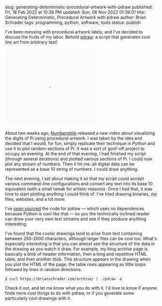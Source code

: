 slug: generating-deterministic-procedural-artwork-with-pdraw
published: Fri, 18 Feb 2022 at 10:36 PM
updated: Sun, 06 Nov 2022 01:39:01 
title: Generating Deterministic, Procedural Artwork with pdraw
author: Brian Schrader
tags: programming, python, software, tools
status: publish

I've been messing with procedural artwork lately, and I've decided to discuss the fruits of my labor. Behold [pdraw][1]: a script that generates cool line art from arbitrary text!

[<img class="image-right" src="/images/blog/pdraw.gif" alt="Pdraw.py" style="max-width: 300px;" />][1]

About two weeks ago, [Numberphile][2] released a new video about visualizing the digits of Pi using procedural artwork. I was taken by the idea and decided that I would, for fun, simply replicate their technique in Python and use it to plot random sections of Pi. It was a sort of goof-off project to occupy an evening. At the end of that evening, I had finished my script (through several iterations) and plotted various sections of Pi. I could now plot any stream of numbers. Then it hit me: all digital data can be represented as a base 10 string of numbers. I could draw anything.

The next evening, I set about making it so that my script could accept various command-line configurations and convert any text into its base 10 equivalent (with a small tweak for artistic reasons). Once I had that, it was time to start plotting anything I could think of. I've tried drawing binaries, zip files, websites, and a lot more.

I've [open sourced][1] the code for pdraw &mdash; which uses no dependences because Python is cool like that &mdash; so you the technically inclined reader can draw your very own text streams and see if they produce anything interesting.

I've found that the cooler drawings tend to arise from text containing between 250-2000 characters, although larger files can be cool too. What's especially interesting is that you can almost see the structure of the data in the drawing as you watch it draw. For example, my blog archive page is basically a blob of header information, then a long and repetitive HTML table, and then another blob. This structure appears in the drawing when you plot the HTML of the page; the table rows appearing as little loops followed by lines in random directions.

```
$ curl https://brianschrader.com/archive/ | ./pdraw -e
```

Check it out, and let me know what you do with it. I'd love to know if anyone finds more cool things to do with pdraw, or if you generate some particularly cool drawings with it.


[1]: https://github.com/Sonictherocketman/pdraw
[2]: https://www.youtube.com/watch?v=tkC1HHuuk7c
